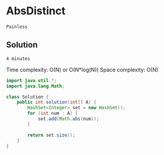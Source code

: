 # AbsDistinct

`Painless`

## Solution

`4 minutes`

Time complexity: O(N) or O(N*log(N))
Space complexity: O(N)

```java
import java.util.*;
import java.lang.Math;

class Solution {
    public int solution(int[] A) {
        HashSet<Integer> set = new HashSet();
        for (int num : A) {
            set.add(Math.abs(num));
        }

        return set.size();
    }
}
```
